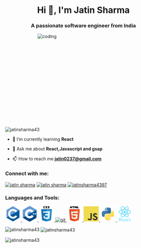 <h1 align="center">Hi 👋, I'm Jatin Sharma</h1>
<h3 align="center">A passionate software engineer from India</h3>
<img align="right" alt="coding" width="400px" height="300px" src="https://media3.giphy.com/media/v1.Y2lkPTc5MGI3NjExNW41cHZxaWZ3NXVxejF0em93dGpwbGhnbGV1b2pqNDRibmt2NHk0NyZlcD12MV9pbnRlcm5hbF9naWZfYnlfaWQmY3Q9Zw/bGgsc5mWoryfgKBx1u/giphy.gif">
<p align="left"> <img src="https://komarev.com/ghpvc/?username=jatinsharma43&label=Profile%20views&color=0e75b6&style=flat" alt="jatinsharma43" /> </p>

- 🌱 I’m currently learning **React**

- 💬 Ask me about **React,Javascript and gsap**

- 📫 How to reach me **jatin0237@gmail.com**

<h3 align="left">Connect with me:</h3>
<p align="left">
<a href="https://linkedin.com/in/jatin sharma" target="blank"><img align="center" src="https://raw.githubusercontent.com/rahuldkjain/github-profile-readme-generator/master/src/images/icons/Social/linked-in-alt.svg" alt="jatin sharma" height="50" width="60" /></a>
<a href="https://fb.com/jatin sharma" target="blank"><img align="center" src="https://raw.githubusercontent.com/rahuldkjain/github-profile-readme-generator/master/src/images/icons/Social/facebook.svg" alt="jatin sharma" height="60" width="70" /></a>
<a href="https://instagram.com/jatinsharma4397" target="blank"><img align="center" src="https://raw.githubusercontent.com/rahuldkjain/github-profile-readme-generator/master/src/images/icons/Social/instagram.svg" alt="jatinsharma4397" height="70" width="80" /></a>
</p>

<h3 align="left">Languages and Tools:</h3>
<p align="left"> <a href="https://www.cprogramming.com/" target="_blank" rel="noreferrer"> <img src="https://raw.githubusercontent.com/devicons/devicon/master/icons/c/c-original.svg" alt="c" width="50" height="50"/> </a> <a href="https://www.w3schools.com/cpp/" target="_blank" rel="noreferrer"> <img src="https://raw.githubusercontent.com/devicons/devicon/master/icons/cplusplus/cplusplus-original.svg" alt="cplusplus" width="50" height="50"/> </a> <a href="https://www.w3schools.com/css/" target="_blank" rel="noreferrer"> <img src="https://raw.githubusercontent.com/devicons/devicon/master/icons/css3/css3-original-wordmark.svg" alt="css3" width="50" height="50"/> </a> <a href="https://git-scm.com/" target="_blank" rel="noreferrer"> <img src="https://www.vectorlogo.zone/logos/git-scm/git-scm-icon.svg" alt="git" width="50" height="50"/> </a> <a href="https://www.w3.org/html/" target="_blank" rel="noreferrer"> <img src="https://raw.githubusercontent.com/devicons/devicon/master/icons/html5/html5-original-wordmark.svg" alt="html5" width="50" height="50"/> </a> <a href="https://developer.mozilla.org/en-US/docs/Web/JavaScript" target="_blank" rel="noreferrer"> <img src="https://raw.githubusercontent.com/devicons/devicon/master/icons/javascript/javascript-original.svg" alt="javascript" width="50" height="50"/> </a> <a href="https://www.python.org" target="_blank" rel="noreferrer"> <img src="https://raw.githubusercontent.com/devicons/devicon/master/icons/python/python-original.svg" alt="python"width="50" height="50"/> </a> <a href="https://reactjs.org/" target="_blank" rel="noreferrer"> <img src="https://raw.githubusercontent.com/devicons/devicon/master/icons/react/react-original-wordmark.svg" alt="react" width="50" height="50"/> </a> </p>

<p><img align="left" src="https://github-readme-stats.vercel.app/api/top-langs?username=jatinsharma43&show_icons=true&locale=en&layout=compact" alt="jatinsharma43" /></p>

<p>&nbsp;<img align="center" src="https://github-readme-stats.vercel.app/api?username=jatinsharma43&show_icons=true&locale=en" alt="jatinsharma43" /></p>

<p><img align="center" src="https://github-readme-streak-stats.herokuapp.com/?user=jatinsharma43&" alt="jatinsharma43" /></p>

